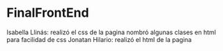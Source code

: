 # FinalFrontEnd

Isabella Llinás: realizó el css de la pagina
nombró algunas clases en html para facilidad de css
Jonatan Hilario: realizó el html de la pagina

